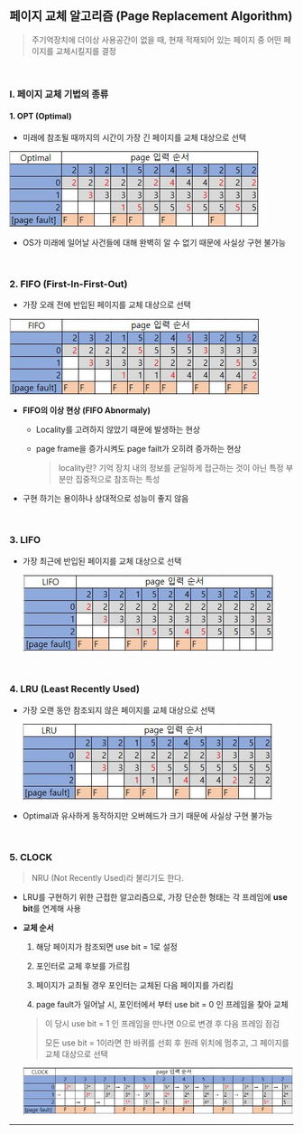 ## 페이지 교체 알고리즘 (Page Replacement Algorithm)

> 주기억장치에 더이상 사용공간이 없을 때, 현재 적재되어 있는 페이지 중 어떤 페이지를 교체시킬지를 결정

</br>

### Ⅰ. 페이지 교체 기법의 종류

#### 	1. OPT (Optimal)

* 미래에 참조될 때까지의 시간이 가장 긴 페이지를 교체 대상으로 선택

![](./image/OPT.JPG)

* OS가 미래에 일어날 사건들에 대해 완벽히 알 수 없기 때문에 사실상 구현 불가능

</br>

### 2. FIFO (First-In-First-Out)

* 가장 오래 전에 반입된 페이지를 교체 대상으로 선택

![](./image/FIFO.JPG)

* **FIFO의 이상 현상 (FIFO Abnormaly)**

  * Locality를 고려하지 않았기 때문에 발생하는 현상

  * page frame을 증가시켜도 page failt가 오히려 증가하는 현상

    > locality란? 기억 장치 내의 정보를 균일하게 접근하는 것이 아닌 특정 부분만 집중적으로 참조하는 특성

* 구현 하기는 용이하나 상대적으로 성능이 좋지 않음

</br>

### 3. LIFO

* 가장 최근에 반입된 페이지를 교체 대상으로 선택

  ![](./image/LIFO.JPG)

</br>

### 4. LRU (Least Recently Used)

* 가장 오랜 동안 참조되지 않은 페이지를 교체 대상으로 선택

  ![](./image/LRU.JPG)

* Optimal과 유사하게 동작하지만 오버헤드가 크기 때문에 사실상 구현 불가능

</br>

### 5. CLOCK 

> NRU (Not Recently Used)라 불리기도 한다.

* LRU를 구현하기 위한 근접한 알고리즘으로, 가장 단순한 형태는 각 프레임에 **use bit**를 연계해 사용

* **교체 순서**

  1) 해당 페이지가 참조되면 use bit = 1로 설정

  2) 포인터로 교체 후보를 가르킴

  3) 페이지가 교최될 경우 포인터는 교체된 다음 페이지를 가리킴

  4) page fault가 일어날 시, 포인터에서 부터 use bit = 0 인 프레임을 찾아 교체

  > 이 당시 use bit = 1 인 프레임을 만나면 0으로 변경 후 다음 프레임 점검
  >
  > 모든 use bit = 1이라면 한 바퀴를 선회 후 원래 위치에 멈추고, 그 페이지를 교체 대상으로 선택

  ![](./image/CLOCK.JPG)

------



